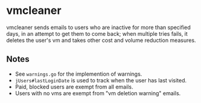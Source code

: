# vmcleaner

vmcleaner sends emails to users who are inactive for more than specified days, in an attempt to get them to come back; when multiple tries fails, it deletes the user's vm and takes other cost and volume reduction measures.

## Notes
* See `warnings.go` for the implemention of warnings.
* `jUsers#lastLoginDate` is used to track when the user has last visited.
* Paid, blocked users are exempt from all emails.
* Users with no vms are exempt from "vm deletion warning" emails.
